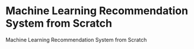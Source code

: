 # Machine Learning Recommendation System from Scratch

Machine Learning Recommendation System from Scratch 
